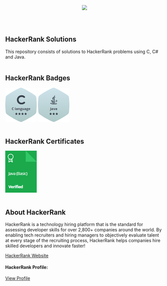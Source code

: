 <a href="https://www.hackerrank.com/dashboard"><p align="center"><img src="https://hrcdn.net/fcore/assets/brand/logo-new-white-green-a5cb16e0ae.svg" height="50"/></p></a>

<br/><br/>

## HackerRank Solutions

This repository consists of solutions to HackerRank problems using C, C# and Java.
<br/><br/>

## HackerRank Badges

![C](/Icons/C_Badges_Icon.PNG)
![Java](/Icons/Java_Badges_Icon.PNG)
<br/><br/>

## HackerRank Certificates

<a href="/Java_Basic_Certificate.PNG"><img src="/Icons/Java_Certificate_Icon.PNG" alt="Java (Basic) Certificate"/></a>
<br/><br/>

## About HackerRank
HackerRank is a technology hiring platform that is the standard for assessing developer skills for over 2,800+ companies around the world. 
By enabling tech recruiters and hiring managers to objectively evaluate talent at every stage of the recruiting process, 
HackerRank helps companies hire skilled developers and innovate faster!

[HackerRank Website](https://www.hackerrank.com/dashboard)

#### HackerRank Profile:

[View Profile](https://www.hackerrank.com/edu_s_camargo97)
